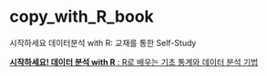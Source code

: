# copy_with_R_book
시작하세요 데이터분석 with R: 교재를 통한 Self-Study

[**시작하세요! 데이터 분석 with R** : R로 배우는 기초 통계와 데이터 분석 기법](http://book.interpark.com/product/BookDisplay.do?_method=detail&sc.prdNo=289055236&gclid=CjwKCAiAg9rxBRADEiwAxKDTugOPHMLdAS-FsD9d9_Vvx0MCWJazod3jUr3q04oQ4z5DaQGvoTOJkhoCCNAQAvD_BwE)
